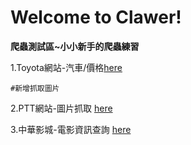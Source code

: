 # Welcome to Clawer!
**爬蟲測試區~小小新手的爬蟲練習**

1.Toyota網站-汽車/價格[here](https://github.com/2019wei/crawler/tree/master/TOYOTA%E8%B3%BC%E8%BB%8A-%E5%9C%96%E7%89%87%E8%87%AA%E5%8B%95%E6%8A%93)

    #新增抓取圖片
    
2.PTT網站-圖片抓取 [here](https://github.com/2019wei/crawler/tree/master/PTT-%E5%9C%96%E7%89%87%E6%8A%93%E5%8F%96)

3.中華影城-電影資訊查詢 [here](https://github.com/2019wei/crawler/tree/master/%E4%B8%AD%E8%8F%AF%E5%BD%B1%E5%9F%8E-%E7%95%B6%E5%91%A8%E8%B3%87%E6%96%99%E7%88%AC%E5%8F%96)
